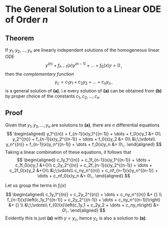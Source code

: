 The General Solution to a Linear ODE of Order $n$
=================================================

Theorem
-------
If $y_1,\,y_2,\,\dots,\,y_n$ are linearly independent solutions of the homogeneous linear ODE
$$
\tag{a}
     y^{(n)} + f_{n-1}(x)y^{(n-1)} + \dots + f_0(x)y=0\,,
$$
then the _complementary function_
$$
\tag{b}
y_c = c_1 y_1 + c_2 y_2 + \dots + c_n y_n\,,
$$
is a general solution of **(a)**, i.e every solution of **(a)** can be obtained from **(b)** by proper choice of the constants $c_1,\,c_2,\,\dots,\,c_n$.

Proof
-----
Given that $y_1,\,y_2,\,\dots,\,y_n$ are solutions to **(a)**, there are $n$ differential equations
$$
\begin{aligned}
     y_1^{(n)} + f_{n-1}(x)y_1^{(n-1)} + \dots + f_0(x)y_1 &= 0\\
     y_2^{(n)} + f_{n-1}(x)y_2^{(n-1)} + \dots + f_0(x)y_2 &= 0\\
     &\;\;\vdots\\
     y_n^{(n)} + f_{n-1}(x)y_n^{(n-1)} + \dots + f_0(x)y_n &= 0\,.
\end{aligned}
$$
Taking a linear combination of these equations, it follows that
$$
\begin{aligned}
     c_1y_1^{(n)} + c_1f_{n-1}(x)y_1^{(n-1)} + \dots + c_1f_0(x)y_1 &+{}\\
     c_2y_2^{(n)} + c_2f_{n-1}(x)y_2^{(n-1)} + \dots + c_2f_0(x)y_2 &+{}\\
     &\;\;\vdots\\
     c_ny_n^{(n)} + c_nf_{n-1}(x)y_n^{(n-1)} + \dots + c_nf_0(x)y_n &= 0\,.
\end{aligned}
$$

Let us group the terms in $f_i(x)$
$$
\begin{aligned}
     c_1y_1^{(n)} + c_2y_2^{(n)} + \dots + c_ny_n^{(n)} &+ {} \\
     f_{n-1}(x)\left(c_1y_1^{(n-1)} + c_2y_2^{(n-1)} + \dots + c_ny_n^{(n-1)}\right) &+ {} \\
     &\;\;\vdots\\
     f_{0}(x)\left(c_1y_1 + c_2y_2 + \dots + c_ny_n\right) &= 0\,.
\end{aligned}
$$
Evidently this is just **(a)** with $y=y_c$, hence $y_c$ is also a solution to **(a)**.

<!-- TODO: Abel's theorem required
---
First we shall prove the theorem for $n = 2$. Let $y_1,\,y_2$ be two linearly independent solutions of 
$$
    \tag{c}
    y^{\prime\prime} + f_1(x) y^\prime + f_0(x) y = 0\,.
$$
-->

